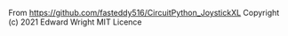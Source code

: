 From https://github.com/fasteddy516/CircuitPython_JoystickXL
Copyright (c) 2021 Edward Wright
MIT Licence